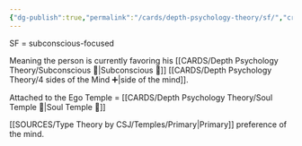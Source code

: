 ```yaml
---
{"dg-publish":true,"permalink":"/cards/depth-psychology-theory/sf/","created":"2023-01-12T13:58:03.157+01:00","updated":"2023-04-10T17:20:29.279+02:00"}
---
```



SF = subconscious-focused 

Meaning the person is currently favoring his [[CARDS/Depth Psychology Theory/Subconscious 🤸\|Subconscious 🤸]] [[CARDS/Depth Psychology Theory/4 sides of the Mind ➕\|side of the mind]]. 

Attached to the Ego Temple = [[CARDS/Depth Psychology Theory/Soul Temple 👥\|Soul Temple 👥]]

[[SOURCES/Type Theory by CSJ/Temples/Primary\|Primary]] preference of the mind. 
